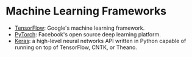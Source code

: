# Machine Learning Frameworks
- [TensorFlow](https://www.tensorflow.org/): Google's machine learning framework.
- [PyTorch](https://pytorch.org/): Facebook's open source deep learning platform.
- [Keras](https://keras.io/): a high-level neural networks API written in Python capable of running on top of TensorFlow, CNTK, or Theano.
